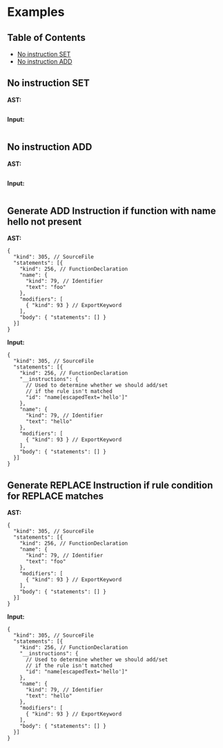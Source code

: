 # Examples

## Table of Contents

- [No instruction SET](no-instruction-set)
- [No instruction ADD](no-instruction-add)

## No instruction SET

**AST:**

```jsonc
```

**Input:**

```jsonc
```

## No instruction ADD

**AST:**

```jsonc
```

**Input:**

```jsonc
```

## Generate ADD Instruction if function with name hello not present

**AST:**

```jsonc
{
  "kind": 305, // SourceFile
  "statements": [{
    "kind": 256, // FunctionDeclaration
    "name": {
      "kind": 79, // Identifier
      "text": "foo"
    },
    "modifiers": [
      { "kind": 93 } // ExportKeyword
    ],
    "body": { "statements": [] }
  }]
}
```

**Input:**

```jsonc
{
  "kind": 305, // SourceFile
  "statements": [{
    "kind": 256, // FunctionDeclaration
    "__instructions": {
      // Used to determine whether we should add/set
      // if the rule isn't matched
      "id": "name[escapedText='hello']"
    },
    "name": {
      "kind": 79, // Identifier
      "text": "hello"
    },
    "modifiers": [
      { "kind": 93 } // ExportKeyword
    ],
    "body": { "statements": [] }
  }]
}
```

## Generate REPLACE Instruction if rule condition for REPLACE matches

**AST:**

```jsonc
{
  "kind": 305, // SourceFile
  "statements": [{
    "kind": 256, // FunctionDeclaration
    "name": {
      "kind": 79, // Identifier
      "text": "foo"
    },
    "modifiers": [
      { "kind": 93 } // ExportKeyword
    ],
    "body": { "statements": [] }
  }]
}
```

**Input:**

```jsonc
{
  "kind": 305, // SourceFile
  "statements": [{
    "kind": 256, // FunctionDeclaration
    "__instructions": {
      // Used to determine whether we should add/set
      // if the rule isn't matched
      "id": "name[escapedText='hello']"
    },
    "name": {
      "kind": 79, // Identifier
      "text": "hello"
    },
    "modifiers": [
      { "kind": 93 } // ExportKeyword
    ],
    "body": { "statements": [] }
  }]
}
```

